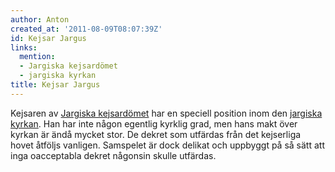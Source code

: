 ```yaml
---
author: Anton
created_at: '2011-08-09T08:07:39Z'
id: Kejsar Jargus
links:
  mention:
  - Jargiska kejsardömet
  - jargiska kyrkan
title: Kejsar Jargus
---
```


Kejsaren av [Jargiska kejsardömet] har en speciell position inom den [jargiska kyrkan]. Han har inte
någon egentlig kyrklig grad, men hans makt över kyrkan är ändå mycket stor. De dekret som utfärdas
från det kejserliga hovet åtföljs vanligen. Samspelet är dock delikat och uppbyggt på så sätt att
inga oacceptabla dekret någonsin skulle utfärdas.

  [Jargiska kejsardömet]: Jargiska_kejsardömet
  [jargiska kyrkan]: jargiska_kyrkan
